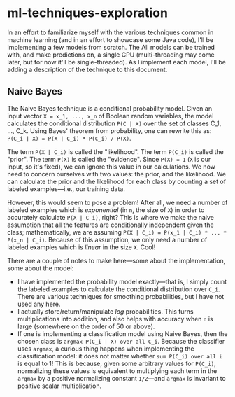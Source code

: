 # ml-techniques-exploration

In an effort to familiarize myself with the various techniques common in machine learning (and in an effort to showcase some Java code), I'll be implementing a few models from scratch. The All models can be trained with, and make predictions on, a single CPU (multi-threading may come later, but for now it'll be single-threaded). As I implement each model, I'll be adding a description of the technique to this document. 

## Naive Bayes

The Naive Bayes technique is a conditional probability model. Given an input vector ``X = x_1, ..., x_n`` of Boolean random variables, the model calculates the conditional distribution ``P(C | X)`` over the set of classes C_1, ..., C_k. Using Bayes' theorem from probability, one can rewrite this as: ``P(C_i | X) = P(X | C_i) * P(C_i) / P(X)``. 

The term ``P(X | C_i)`` is called the "likelihood". The term ``P(C_i)`` is called the "prior". The term ``P(X)`` is called the "evidence". Since ``P(X) = 1`` (``X`` is our input, so it's fixed), we can ignore this value in our calculations. We now need to concern ourselves with two values: the prior, and the likelihood. We can calculate the prior and the likelihood for each class by counting a set of labeled examples&mdash;i.e., our training data. 

However, this would seem to pose a problem! After all, we need a number of labeled examples which is *exponential* (in ``n``, the size of ``X``) in order to accurately calculate ``P(X | C_i)``, right? This is where we make the naive assumption that all the features are conditionally independent given the class; mathematically, we are assuming ``P(X | C_i) = P(x_1 | C_i) * ... * P(x_n | C_i)``. Because of this assumption, we only need a number of labeled examples which is *linear* in the size ``X``. Cool!

There are a couple of notes to make here&mdash;some about the implementation, some about the model:
* I have implemented the probability model exactly&mdash;that is, I simply count the labeled examples to calculate the conditional distribution over ``C_i``. There are various techniques for smoothing probabilities, but I have not used any here. 
* I actually store/return/manipulate *log* probabilities. This turns multiplications into addition, and also helps with accuracy when ``n`` is large (somewhere on the order of 50 or above). 
* If one is implementing a classification model using Naive Bayes, then the chosen class is ``argmax P(C_i | X) over all C_i``. Because the classifier uses ``argmax``, a curious thing happens when implementing the classification model: it does not matter whether ``sum P(C_i) over all i`` is equal to 1! This is because, given some arbitrary values for ``P(C_i)``, normalizing these values is equivalent to multiplying each term in the ``argmax`` by a positive normalizing constant ``1/Z``&mdash;and ``argmax`` is invariant to positive scalar multiplication. 
